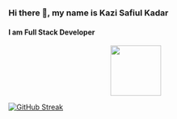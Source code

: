 ### Hi there 👋, my name is Kazi Safiul Kadar
#### I am Full Stack Developer

<div id="header" align="center">
  <img src="https://media.giphy.com/media/M9gbBd9nbDrOTu1Mqx/giphy.gif" width="100"/>
</div>

[![GitHub Streak](http://github-readme-streak-stats.herokuapp.com?user=kazijewel)](https://git.io/streak-stats)
